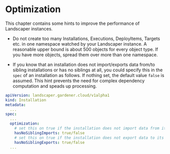 # Optimization

This chapter contains some hints to improve the performance of Landscaper instances.

- Do not create too many Installations, Executions, DeployItems, Targets etc. in one namespace watched by your 
  Landscaper instance. A reasonable upper bound is about 500 objects for every object type. If you have more
  objects, spread them over more than one namespace.

- If you know that an installation does not import/exports data from/to sibling installations or has no 
  siblings at all, you could specify this in the `spec` of an installation as follows. If nothing set, the default
  value `false` is assumed. This hint prevents the need for complex dependency computation and speads up processing. 

```yaml
apiVersion: landscaper.gardener.cloud/v1alpha1
kind: Installation
metadata:
  ...
spec:
  ...
  optimization:
    # set this on true if the installation does not import data from its siblings or has no siblings at all
    hasNoSiblingImports: true/false
    # set this on true if the installation does not export data to its siblings or has no siblings at all
    hasNoSiblingExports: true/false 
  ...
```